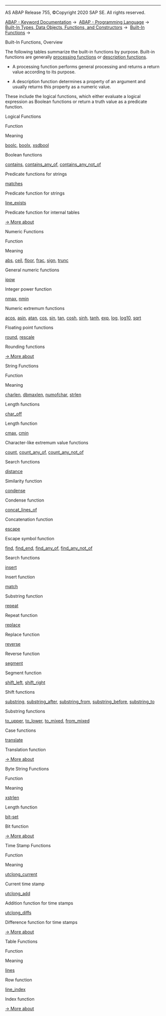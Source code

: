   

* * *

AS ABAP Release 755, ©Copyright 2020 SAP SE. All rights reserved.

[ABAP - Keyword Documentation](https://help.sap.com/doc/abapdocu_755_index_htm/7.55/en-US/abenabap.htm) →  [ABAP - Programming Language](https://help.sap.com/doc/abapdocu_755_index_htm/7.55/en-US/abenabap_reference.htm) →  [Built-In Types, Data Objects, Functions, and Constructors](https://help.sap.com/doc/abapdocu_755_index_htm/7.55/en-US/abenbuilt_in.htm) →  [Built-In Functions](https://help.sap.com/doc/abapdocu_755_index_htm/7.55/en-US/abenbuilt_in_functions.htm) → 

Built-In Functions, Overview

The following tables summarize the built-in functions by purpose. Built-in functions are generally [processing functions](https://help.sap.com/doc/abapdocu_755_index_htm/7.55/en-US/abenprocess_function_glosry.htm "Glossary Entry") or [description functions](https://help.sap.com/doc/abapdocu_755_index_htm/7.55/en-US/abendescription_function_glosry.htm "Glossary Entry").

-   A processing function performs general processing and returns a return value according to its purpose.

-   A description function determines a property of an argument and usually returns this property as a numeric value.

These include the logical functions, which either evaluate a logical expression as Boolean functions or return a truth value as a predicate function.

Logical Functions

Function

Meaning

[boolc](https://help.sap.com/doc/abapdocu_755_index_htm/7.55/en-US/abenboole_functions.htm), [boolx](https://help.sap.com/doc/abapdocu_755_index_htm/7.55/en-US/abenboole_functions.htm), [xsdbool](https://help.sap.com/doc/abapdocu_755_index_htm/7.55/en-US/abenboole_functions.htm)

Boolean functions

[contains](https://help.sap.com/doc/abapdocu_755_index_htm/7.55/en-US/abencontains_functions.htm), [contains\_any\_of](https://help.sap.com/doc/abapdocu_755_index_htm/7.55/en-US/abencontains_functions.htm), [contains\_any\_not\_of](https://help.sap.com/doc/abapdocu_755_index_htm/7.55/en-US/abencontains_functions.htm)

Predicate functions for strings

[matches](https://help.sap.com/doc/abapdocu_755_index_htm/7.55/en-US/abenmatches_functions.htm)

Predicate function for strings

[line\_exists](https://help.sap.com/doc/abapdocu_755_index_htm/7.55/en-US/abenline_exists_function.htm)

Predicate function for internal tables

[→ More about](https://help.sap.com/doc/abapdocu_755_index_htm/7.55/en-US/abenlogic_functions.htm)

Numeric Functions

Function

Meaning

[abs](https://help.sap.com/doc/abapdocu_755_index_htm/7.55/en-US/abennumerical_functions.htm), [ceil](https://help.sap.com/doc/abapdocu_755_index_htm/7.55/en-US/abennumerical_functions.htm), [floor](https://help.sap.com/doc/abapdocu_755_index_htm/7.55/en-US/abennumerical_functions.htm), [frac](https://help.sap.com/doc/abapdocu_755_index_htm/7.55/en-US/abennumerical_functions.htm), [sign](https://help.sap.com/doc/abapdocu_755_index_htm/7.55/en-US/abennumerical_functions.htm), [trunc](https://help.sap.com/doc/abapdocu_755_index_htm/7.55/en-US/abennumerical_functions.htm)

General numeric functions

[ipow](https://help.sap.com/doc/abapdocu_755_index_htm/7.55/en-US/abenpower_function.htm)

Integer power function

[nmax](https://help.sap.com/doc/abapdocu_755_index_htm/7.55/en-US/abennmax_nmin_functions.htm), [nmin](https://help.sap.com/doc/abapdocu_755_index_htm/7.55/en-US/abennmax_nmin_functions.htm)

Numeric extremum functions

[acos](https://help.sap.com/doc/abapdocu_755_index_htm/7.55/en-US/abenfloating_point_functions.htm), [asin](https://help.sap.com/doc/abapdocu_755_index_htm/7.55/en-US/abenfloating_point_functions.htm), [atan](https://help.sap.com/doc/abapdocu_755_index_htm/7.55/en-US/abenfloating_point_functions.htm), [cos](https://help.sap.com/doc/abapdocu_755_index_htm/7.55/en-US/abenfloating_point_functions.htm), [sin](https://help.sap.com/doc/abapdocu_755_index_htm/7.55/en-US/abenfloating_point_functions.htm), [tan](https://help.sap.com/doc/abapdocu_755_index_htm/7.55/en-US/abenfloating_point_functions.htm), [cosh](https://help.sap.com/doc/abapdocu_755_index_htm/7.55/en-US/abenfloating_point_functions.htm), [sinh](https://help.sap.com/doc/abapdocu_755_index_htm/7.55/en-US/abenfloating_point_functions.htm), [tanh](https://help.sap.com/doc/abapdocu_755_index_htm/7.55/en-US/abenfloating_point_functions.htm), [exp](https://help.sap.com/doc/abapdocu_755_index_htm/7.55/en-US/abenfloating_point_functions.htm), [log](https://help.sap.com/doc/abapdocu_755_index_htm/7.55/en-US/abenfloating_point_functions.htm), [log10](https://help.sap.com/doc/abapdocu_755_index_htm/7.55/en-US/abenfloating_point_functions.htm), [sqrt](https://help.sap.com/doc/abapdocu_755_index_htm/7.55/en-US/abenfloating_point_functions.htm)

Floating point functions

[round](https://help.sap.com/doc/abapdocu_755_index_htm/7.55/en-US/abendec_floating_point_functions.htm), [rescale](https://help.sap.com/doc/abapdocu_755_index_htm/7.55/en-US/abendec_floating_point_functions.htm)

Rounding functions

[→ More about](https://help.sap.com/doc/abapdocu_755_index_htm/7.55/en-US/abenmathematical_functions.htm)

String Functions

Function

Meaning

[charlen](https://help.sap.com/doc/abapdocu_755_index_htm/7.55/en-US/abenlength_functions.htm), [dbmaxlen](https://help.sap.com/doc/abapdocu_755_index_htm/7.55/en-US/abenlength_functions.htm), [numofchar](https://help.sap.com/doc/abapdocu_755_index_htm/7.55/en-US/abenlength_functions.htm), [strlen](https://help.sap.com/doc/abapdocu_755_index_htm/7.55/en-US/abenlength_functions.htm)

Length functions

[char\_off](https://help.sap.com/doc/abapdocu_755_index_htm/7.55/en-US/abenlength_functions_args.htm)

Length function

[cmax](https://help.sap.com/doc/abapdocu_755_index_htm/7.55/en-US/abencmax_cmin_functions.htm), [cmin](https://help.sap.com/doc/abapdocu_755_index_htm/7.55/en-US/abencmax_cmin_functions.htm)

Character-like extremum value functions

[count](https://help.sap.com/doc/abapdocu_755_index_htm/7.55/en-US/abencount_functions.htm), [count\_any\_of](https://help.sap.com/doc/abapdocu_755_index_htm/7.55/en-US/abencount_functions.htm), [count\_any\_not\_of](https://help.sap.com/doc/abapdocu_755_index_htm/7.55/en-US/abencount_functions.htm)

Search functions

[distance](https://help.sap.com/doc/abapdocu_755_index_htm/7.55/en-US/abendistance_functions.htm)

Similarity function

[condense](https://help.sap.com/doc/abapdocu_755_index_htm/7.55/en-US/abencondense_functions.htm)

Condense function

[concat\_lines\_of](https://help.sap.com/doc/abapdocu_755_index_htm/7.55/en-US/abenconcatenation_functions.htm)

Concatenation function

[escape](https://help.sap.com/doc/abapdocu_755_index_htm/7.55/en-US/abenescape_functions.htm)

Escape symbol function

[find](https://help.sap.com/doc/abapdocu_755_index_htm/7.55/en-US/abensearch_functions.htm), [find\_end](https://help.sap.com/doc/abapdocu_755_index_htm/7.55/en-US/abensearch_functions.htm), [find\_any\_of](https://help.sap.com/doc/abapdocu_755_index_htm/7.55/en-US/abensearch_functions.htm), [find\_any\_not\_of](https://help.sap.com/doc/abapdocu_755_index_htm/7.55/en-US/abensearch_functions.htm)

Search functions

[insert](https://help.sap.com/doc/abapdocu_755_index_htm/7.55/en-US/abeninsert_functions.htm)

Insert function

[match](https://help.sap.com/doc/abapdocu_755_index_htm/7.55/en-US/abenmatch_functions.htm)

Substring function

[repeat](https://help.sap.com/doc/abapdocu_755_index_htm/7.55/en-US/abenrepeat_functions.htm)

Repeat function

[replace](https://help.sap.com/doc/abapdocu_755_index_htm/7.55/en-US/abenreplace_functions.htm)

Replace function

[reverse](https://help.sap.com/doc/abapdocu_755_index_htm/7.55/en-US/abenreverse_functions.htm)

Reverse function

[segment](https://help.sap.com/doc/abapdocu_755_index_htm/7.55/en-US/abensegment_functions.htm)

Segment function

[shift\_left](https://help.sap.com/doc/abapdocu_755_index_htm/7.55/en-US/abenshift_functions.htm), [shift\_right](https://help.sap.com/doc/abapdocu_755_index_htm/7.55/en-US/abenshift_functions.htm)

Shift functions

[substring](https://help.sap.com/doc/abapdocu_755_index_htm/7.55/en-US/abensubstring_functions.htm), [substring\_after](https://help.sap.com/doc/abapdocu_755_index_htm/7.55/en-US/abensubstring_functions.htm), [substring\_from](https://help.sap.com/doc/abapdocu_755_index_htm/7.55/en-US/abensubstring_functions.htm), [substring\_before](https://help.sap.com/doc/abapdocu_755_index_htm/7.55/en-US/abensubstring_functions.htm), [substring\_to](https://help.sap.com/doc/abapdocu_755_index_htm/7.55/en-US/abensubstring_functions.htm)

Substring functions

[to\_upper](https://help.sap.com/doc/abapdocu_755_index_htm/7.55/en-US/abencase_functions.htm), [to\_lower](https://help.sap.com/doc/abapdocu_755_index_htm/7.55/en-US/abencase_functions.htm), [to\_mixed](https://help.sap.com/doc/abapdocu_755_index_htm/7.55/en-US/abencase_functions.htm), [from\_mixed](https://help.sap.com/doc/abapdocu_755_index_htm/7.55/en-US/abencase_functions.htm)

Case functions

[translate](https://help.sap.com/doc/abapdocu_755_index_htm/7.55/en-US/abentranslate_functions.htm)

Translation function

[→ More about](https://help.sap.com/doc/abapdocu_755_index_htm/7.55/en-US/abenstring_functions.htm)

Byte String Functions

Function

Meaning

[xstrlen](https://help.sap.com/doc/abapdocu_755_index_htm/7.55/en-US/abendescriptive_functions_binary.htm)

Length function

[bit-set](https://help.sap.com/doc/abapdocu_755_index_htm/7.55/en-US/abenbit_functions.htm)

Bit function

[→ More about](https://help.sap.com/doc/abapdocu_755_index_htm/7.55/en-US/abenbinary_functions.htm)

Time Stamp Functions

Function

Meaning

[utclong\_current](https://help.sap.com/doc/abapdocu_755_index_htm/7.55/en-US/abenutclong_current.htm)

Current time stamp

[utclong\_add](https://help.sap.com/doc/abapdocu_755_index_htm/7.55/en-US/abenutclong_add.htm)

Addition function for time stamps

[utclong\_diffs](https://help.sap.com/doc/abapdocu_755_index_htm/7.55/en-US/abenutclong_diff.htm)

Difference function for time stamps

[→ More about](https://help.sap.com/doc/abapdocu_755_index_htm/7.55/en-US/abentimestamp_functions.htm)

Table Functions

Function

Meaning

[lines](https://help.sap.com/doc/abapdocu_755_index_htm/7.55/en-US/abendescriptive_functions_table.htm)

Row function

[line\_index](https://help.sap.com/doc/abapdocu_755_index_htm/7.55/en-US/abenline_index_function.htm)

Index function

[→ More about](https://help.sap.com/doc/abapdocu_755_index_htm/7.55/en-US/abentable_functions.htm)